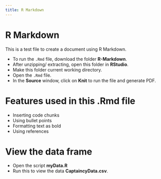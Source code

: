 ```yaml
---
title: R Markdown
---
```


# R Markdown

This is a test file to create a document using R Markdown. 

* To run the `.Rmd` file, download the folder **R-Markdown**. 
* After unzipping/ extracting, open this folder in **RStudio**.
* Make this folder current working directory. 
* Open the `.Rmd` file. 
* In the **Source** window, click on **Knit** to run the file and generate PDF. 

# Features used in this .Rmd file 

* Inserting code chunks 
* Using bullet points 
* Formatting text as bold
* Using references 

# View the data frame

* Open the script **myData.R** 
* Run this to view the data **CaptaincyData.csv**. 
